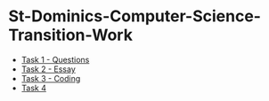 # St-Dominics-Computer-Science-Transition-Work

* [Task 1 - Questions](https://github.com/OmPanchal/St-Dominics-Computer-Science-Transition-Work/tree/main/task1)
* [Task 2 - Essay](https://github.com/OmPanchal/St-Dominics-Computer-Science-Transition-Work/tree/main/task2)
* [Task 3 - Coding](https://github.com/OmPanchal/St-Dominics-Computer-Science-Transition-Work/tree/main/task3)
* [Task 4](https://github.com/OmPanchal/St-Dominics-Computer-Science-Transition-Work/tree/main/task4)
